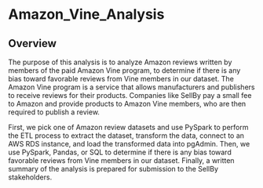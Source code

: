 # Amazon_Vine_Analysis

## Overview
The purpose of this analysis is to analyze Amazon reviews written by members of the paid Amazon Vine program, to determine if there is any bias toward favorable reviews from Vine members in our dataset. The Amazon Vine program is a service that allows manufacturers and publishers to receive reviews for their products. Companies like SellBy pay a small fee to Amazon and provide products to Amazon Vine members, who are then required to publish a review.

First, we pick one of Amazon review datasets and use PySpark to perform the ETL process to extract the dataset, transform the data, connect to an AWS RDS instance, and load the transformed data into pgAdmin. Then, we use PySpark, Pandas, or SQL to determine if there is any bias toward favorable reviews from Vine members in our dataset. Finally, a written summary of the analysis is prepared for submission to the SellBy stakeholders.


